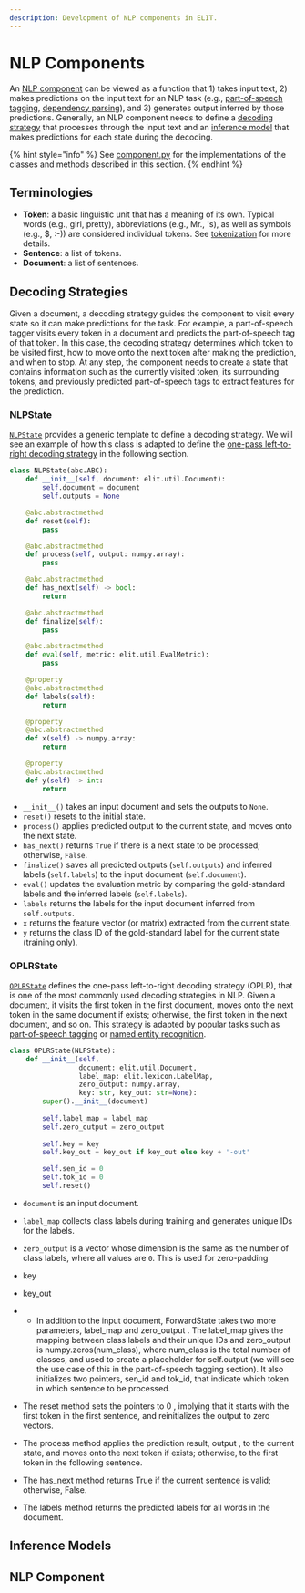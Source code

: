 ```yaml
---
description: Development of NLP components in ELIT.
---
```


# NLP Components

An [NLP component](./#nlp-component) can be viewed as a function that 1\) takes input text, 2\) makes predictions on the input text for an NLP task \(e.g., [part-of-speech tagging](../nlp-tasks/part-of-speech-tagging.md), [dependency parsing](../nlp-tasks/dependency-parsing.md)\), and 3\) generates output inferred by those predictions.  Generally, an NLP component needs to define a [decoding strategy](./#decoding-strategies) that processes through the input text and an [inference model](./#inference-models) that makes predictions for each state during the decoding.

{% hint style="info" %}
See [component.py](https://github.com/elitcloud/elit/blob/master/elit/component.py) for the implementations of the classes and methods described in this section.
{% endhint %}

## Terminologies

* **Token**: a basic linguistic unit that has a meaning of its own.  Typical words \(e.g., girl, pretty\), abbreviations \(e.g., Mr., 's\), as well as symbols \(e.g., $, :-\)\) are considered individual tokens.  See [tokenization](../nlp-tasks/tokenization.md) for more details.
* **Sentence**: a list of tokens.
* **Document**: a list of sentences.

## Decoding Strategies

Given a document, a decoding strategy guides the component to visit every state so it can make predictions for the task.  For example, a part-of-speech tagger visits every token in a document and predicts the part-of-speech tag of that token.  In this case, the decoding strategy determines which token to be visited first, how to move onto the next token after making the prediction, and when to stop.  At any step, the component needs to create a state that contains information such as the currently visited token, its surrounding tokens, and previously predicted part-of-speech tags to extract features for the prediction.

### NLPState

[`NLPState`](https://github.com/elitcloud/elit/blob/master/elit/component.py) provides a generic template to define a decoding strategy.  We will see an example of how this class is adapted to define the [one-pass left-to-right decoding strategy](./#oplrstate) in the following section.

```python
class NLPState(abc.ABC):
    def __init__(self, document: elit.util.Document):
        self.document = document
        self.outputs = None

    @abc.abstractmethod
    def reset(self):
        pass

    @abc.abstractmethod
    def process(self, output: numpy.array):
        pass

    @abc.abstractmethod
    def has_next(self) -> bool:
        return

    @abc.abstractmethod
    def finalize(self):
        pass

    @abc.abstractmethod
    def eval(self, metric: elit.util.EvalMetric):
        pass

    @property
    @abc.abstractmethod
    def labels(self):
        return

    @property
    @abc.abstractmethod
    def x(self) -> numpy.array:
        return

    @property
    @abc.abstractmethod
    def y(self) -> int:
        return
```

* `__init__()` takes an input document and sets the outputs to `None`.
* `reset()` resets to the initial state.
* `process()` applies predicted output to the current state, and moves onto the next state.
* `has_next()` returns `True` if there is a next state to be processed; otherwise, `False`.
* `finalize()` saves all predicted outputs \(`self.outputs`\) and inferred labels \(`self.labels`\) to the input document \(`self.document`\).
* `eval()` updates the evaluation metric by comparing the gold-standard labels and the inferred labels \(`self.labels`\).
* `labels` returns the labels for the input document inferred from `self.outputs`.
* `x` returns the feature vector \(or matrix\) extracted from the current state.
* `y` returns the class ID of the gold-standard label for the current state \(training only\).

### OPLRState

[`OPLRState`](https://github.com/elitcloud/elit/blob/master/elit/component.py) defines the one-pass left-to-right decoding strategy \(OPLR\), that is one of the most commonly used decoding strategies in NLP.  Given a document, it visits the first token in the first document, moves onto the next token in the same document if exists; otherwise, the first token in the next document, and so on.  This strategy is adapted by popular tasks such as [part-of-speech tagging](../nlp-tasks/part-of-speech-tagging.md) or [named entity recognition](../nlp-tasks/named-entity-recognition.md).

```python
class OPLRState(NLPState):
    def __init__(self, 
                 document: elit.util.Document,
                 label_map: elit.lexicon.LabelMap,
                 zero_output: numpy.array,
                 key: str, key_out: str=None):
        super().__init__(document)
        
        self.label_map = label_map
        self.zero_output = zero_output
        
        self.key = key
        self.key_out = key_out if key_out else key + '-out'

        self.sen_id = 0
        self.tok_id = 0
        self.reset()
```

* `document` is an input document.
* `label_map` collects class labels during training and generates unique IDs for the labels.
* `zero_output` is a vector whose dimension is the same as the number of class labels, where all values are `0`.  This is used for zero-padding 
* key
* key\_out





* * In addition to the input document, ForwardState takes two more parameters, label\_map and zero\_output . The label\_map gives the mapping between class labels and their unique IDs and zero\_output is numpy.zeros\(num\_class\), where num\_class is the total number of classes, and used to create a placeholder for self.output \(we will see the use case of this in the part-of-speech tagging section\). It also initializes two pointers, sen\_id and tok\_id, that indicate which token in which sentence to be processed.
* The reset method sets the pointers to 0 , implying that it starts with the first token in the first sentence, and reinitializes the output to zero vectors.
* The process method applies the prediction result, output , to the current state, and moves onto the next token if exists; otherwise, to the first token in the following sentence.
* The has\_next method returns True if the current sentence is valid; otherwise, False.
* The labels method returns the predicted labels for all words in the document.

## Inference Models

## NLP Component

